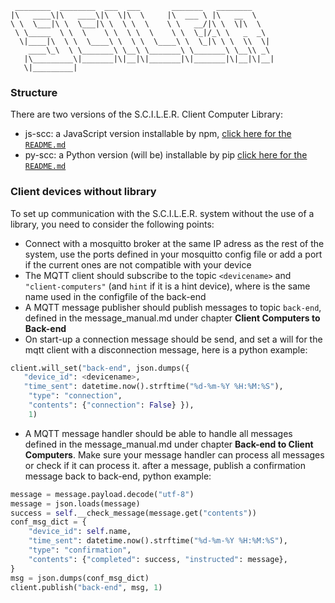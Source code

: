 ```
 ________  ________  ___  ___       _______   ________     
|\   ____\|\   ____\|\  \|\  \     |\  ___ \ |\   __  \    
\ \  \___|\ \  \___|\ \  \ \  \    \ \   __/|\ \  \|\  \   
 \ \_____  \ \  \    \ \  \ \  \    \ \  \_|/_\ \   _  _\  
  \|____|\  \ \  \____\ \  \ \  \____\ \  \_|\ \ \  \\  \| 
    ____\_\  \ \_______\ \__\ \_______\ \_______\ \__\\ _\ 
   |\_________\|_______|\|__|\|_______|\|_______|\|__|\|__|
   \|_________|                                            
```                                                           

### Structure
There are two versions of the S.C.I.L.E.R. Client Computer Library:
   - js-scc: a JavaScript version installable by npm, [click here for the  `README.md`](js-scc/README.md)
   - py-scc: a Python version (will be) installable by pip [click here for the  `README.md`](py_scc/README.md)

### Client devices without library

To set up communication with the S.C.I.L.E.R. system without the use of a library, you need to consider the following points:

- Connect with a mosquitto broker at the same IP adress as the rest of the system, use the ports defined in your mosquitto config file or add a port if the current ones are not compatible with your device
- The MQTT client should subscribe to the topic `<devicename>` and `"client-computers"` (and `hint` if it is a hint device), where <devicename> is the same name used in the configfile of the back-end
- A MQTT message publisher should publish messages to topic `back-end`, defined in the message_manual.md under chapter __Client Computers to Back-end__
- On start-up a connection message should be send, and set a will for the mqtt client with a disconnection message, here is a python example:
```python
client.will_set("back-end", json.dumps({
   "device_id": <devicename>,
   "time_sent": datetime.now().strftime("%d-%m-%Y %H:%M:%S"),
    "type": "connection",
    "contents": {"connection": False} }),
    1)
```
- A MQTT message handler should be able to handle all messages defined in the message_manual.md under chapter __Back-end to Client Computers__. 
Make sure your message handler can process all messages or check if it can process it. after a message, publish a confirmation message back to back-end,
python example:
```python
message = message.payload.decode("utf-8")
message = json.loads(message)
success = self.__check_message(message.get("contents"))
conf_msg_dict = {
    "device_id": self.name,
    "time_sent": datetime.now().strftime("%d-%m-%Y %H:%M:%S"),
    "type": "confirmation",
    "contents": {"completed": success, "instructed": message},
}
msg = json.dumps(conf_msg_dict)
client.publish("back-end", msg, 1)
```
       